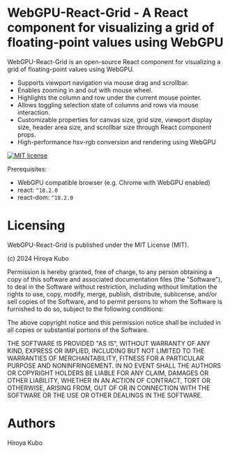 # WebGPU-React-Grid - A React component for visualizing a grid of floating-point values using WebGPU

WebGPU-React-Grid is an open-source React component for visualizing a grid of floating-point values using WebGPU.

- Supports viewport navigation via mouse drag and scrollbar.
- Enables zooming in and out with mouse wheel.
- Highlights the column and row under the current mouse pointer.
- Allows toggling selection state of columns and rows via mouse interaction.
- Customizable properties for canvas size, grid size, viewport display size, header area size, and scrollbar size through React component props.
- High-performance hsv-rgb conversion and rendering using WebGPU

[![MIT license](https://img.shields.io/badge/License-MIT-blue.svg)](https://github.com/silevis/reactgrid/blob/develop/LICENSE)

Prerequisites:
 - WebGPU compatible browser (e.g. Chrome with WebGPU enabled)
 - react: `^18.2.0`
 - react-dom: `^18.2.0`


# Licensing

WebGPU-React-Grid is published under the MIT License (MIT).

(c) 2024 Hiroya Kubo

Permission is hereby granted, free of charge, to any person obtaining a copy of this software and associated documentation files (the "Software"), to deal in the Software without restriction, including without limitation the rights to use, copy, modify, merge, publish, distribute, sublicense, and/or sell copies of the Software, and to permit persons to whom the Software is furnished to do so, subject to the following conditions:

The above copyright notice and this permission notice shall be included in all copies or substantial portions of the Software.

THE SOFTWARE IS PROVIDED "AS IS", WITHOUT WARRANTY OF ANY KIND, EXPRESS OR IMPLIED, INCLUDING BUT NOT LIMITED TO THE WARRANTIES OF MERCHANTABILITY, FITNESS FOR A PARTICULAR PURPOSE AND NONINFRINGEMENT. IN NO EVENT SHALL THE AUTHORS OR COPYRIGHT HOLDERS BE LIABLE FOR ANY CLAIM, DAMAGES OR OTHER LIABILITY, WHETHER IN AN ACTION OF CONTRACT, TORT OR OTHERWISE, ARISING FROM, OUT OF OR IN CONNECTION WITH THE SOFTWARE OR THE USE OR OTHER DEALINGS IN THE SOFTWARE.

# Authors

Hiroya Kubo
